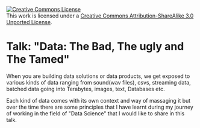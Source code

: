 <a rel="license" href="http://creativecommons.org/licenses/by-sa/3.0/"><img alt="Creative Commons License" style="border-width:0" src="https://i.creativecommons.org/l/by-sa/3.0/88x31.png" /></a><br />This work is licensed under a <a rel="license" href="http://creativecommons.org/licenses/by-sa/3.0/">Creative Commons Attribution-ShareAlike 3.0 Unported License</a>.

# Talk: "Data: The Bad, The ugly and The Tamed"

When you are building data solutions or data products, we get exposed to various kinds of data ranging from sound(wav files), csvs, streaming data, batched data going into Terabytes, images, text, Databases etc.

Each kind of data comes with its own context and way of massaging it but over the time there are some principles that I have learnt during my journey of working in the field of "Data Science" that I would like to share in this talk.
